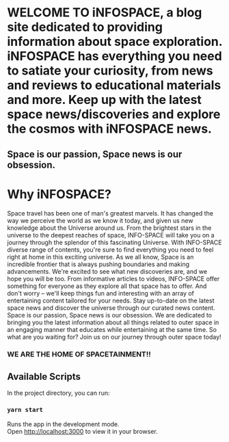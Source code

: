 # WELCOME TO iNFOSPACE, a blog site dedicated to providing information about space exploration. iNFOSPACE has everything you need to satiate your curiosity, from news and reviews to educational materials and more. Keep up with the latest space news/discoveries and explore the cosmos with iNFOSPACE news.‍

## Space is our passion, Space news is our obsession.

# Why iNFOSPACE?
Space travel has been one of man's greatest marvels. It has changed the way we perceive the world as we know it today, and given us new knowledge about the Universe around us. From the brightest stars in the universe to the deepest reaches of space, INFO-SPACE will take you on a journey through the splendor of this fascinating Universe. With INFO-SPACE diverse range of contents, you're sure to find everything you need to feel right at home in this exciting universe. As we all know, Space is an incredible frontier that is always pushing boundaries and making advancements. We're excited to see what new discoveries are, and we hope you will be too. From informative articles to videos, INFO-SPACE offer something for everyone as they explore all that space has to offer. And don't worry – we'll keep things fun and interesting with an array of entertaining content tailored for your needs. Stay up-to-date on the latest space news and discover the universe through our curated news content. Space is our passion, Space news is our obsession. We are dedicated to bringing you the latest information about all things related to outer space in an engaging manner that educates while entertaining at the same time. So what are you waiting for? Join us on our journey through outer space today!

### WE ARE THE HOME OF SPACETAINMENT!!

## Available Scripts

In the project directory, you can run:

### `yarn start`

Runs the app in the development mode.\
Open [http://localhost:3000](http://localhost:3000) to view it in your browser.

